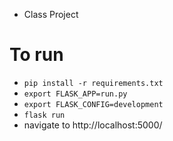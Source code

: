 * Class Project

# To run
- `pip install -r requirements.txt`
- `export FLASK_APP=run.py`
- `export FLASK_CONFIG=development`
- `flask run`
- navigate to http://localhost:5000/
